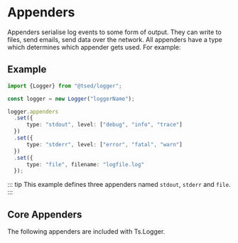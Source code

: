 # Appenders

Appenders serialise log events to some form of output. They can write to files, send emails, send data over the network. All appenders have a type which determines which appender gets used. For example:

## Example

```typescript
import {Logger} from "@tsed/logger";

const logger = new Logger("loggerName");

logger.appenders
  .set({
      type: "stdout", level: ["debug", "info", "trace"]
  })
  .set({
      type: "stderr", level: ["error", "fatal", "warn"]
  })
  .set({
      type: "file", filename: "logfile.log"
  });
```

::: tip
This example defines three appenders named `stdout`, `stderr` and `file`.
:::

## Core Appenders

The following appenders are included with Ts.Logger.

<ApiList query="symbolName.indexOf('Appender') > -1 && symbolType === 'class'" />

